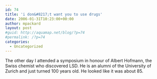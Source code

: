 ```yaml
---
id: 74
title: 'i don&#8217;t want you to use drugs'
date: 2006-01-31T10:23:00+00:00
author: mpackard
layout: post
#guid: http://aquamap.net/blog/?p=74
#permalink: /?p=74
categories:
  - Uncategorized
---
```

The other day I attended a symposium in honour of Albert Hofmann, the Swiss chemist who discovered LSD. He is an alumni of the University of Zurich and just turned 100 years old. He looked like it was about 85.

